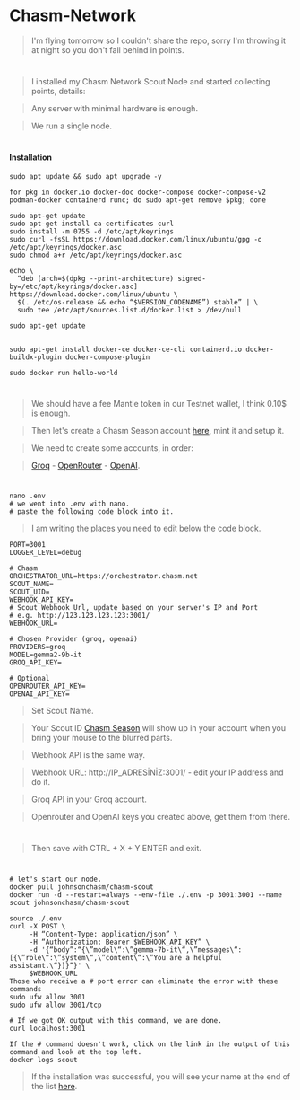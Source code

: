 # Chasm-Network

> I'm flying tomorrow so I couldn't share the repo, sorry I'm throwing it at night so you don't fall behind in points.

#

> I installed my Chasm Network Scout Node and started collecting points, details:

> Any server with minimal hardware is enough.

> We run a single node.

#

#### Installation

```console
sudo apt update && sudo apt upgrade -y

for pkg in docker.io docker-doc docker-compose docker-compose-v2 podman-docker containerd runc; do sudo apt-get remove $pkg; done

sudo apt-get update
sudo apt-get install ca-certificates curl
sudo install -m 0755 -d /etc/apt/keyrings
sudo curl -fsSL https://download.docker.com/linux/ubuntu/gpg -o /etc/apt/keyrings/docker.asc
sudo chmod a+r /etc/apt/keyrings/docker.asc

echo \
  “deb [arch=$(dpkg --print-architecture) signed-by=/etc/apt/keyrings/docker.asc] https://download.docker.com/linux/ubuntu \
  $(. /etc/os-release && echo “$VERSION_CODENAME”) stable” | \
  sudo tee /etc/apt/sources.list.d/docker.list > /dev/null

sudo apt-get update


sudo apt-get install docker-ce docker-ce-cli containerd.io docker-buildx-plugin docker-compose-plugin

sudo docker run hello-world
```

#

> We should have a fee Mantle token in our Testnet wallet, I think 0.10$ is enough.

> Then let's create a Chasm Season account [here](https://scout.chasm.net/private-mint), mint it and setup it.

> We need to create some accounts, in order:

> [Groq](https://console.groq.com/keys) - [OpenRouter](https://openrouter.ai/settings/keys) - [OpenAI](https://platform.openai.com/api-keys).

#

```console
nano .env
# we went into .env with nano.
# paste the following code block into it.
```

> I am writing the places you need to edit below the code block.

```console
PORT=3001
LOGGER_LEVEL=debug

# Chasm
ORCHESTRATOR_URL=https://orchestrator.chasm.net
SCOUT_NAME=
SCOUT_UID=
WEBHOOK_API_KEY=
# Scout Webhook Url, update based on your server's IP and Port
# e.g. http://123.123.123.123:3001/
WEBHOOK_URL=

# Chosen Provider (groq, openai)
PROVIDERS=groq
MODEL=gemma2-9b-it
GROQ_API_KEY=

# Optional
OPENROUTER_API_KEY=
OPENAI_API_KEY=
```
> Set Scout Name.

> Your Scout ID [Chasm Season](https://scout.chasm.net/new-scout) will show up in your account when you bring your mouse to the blurred parts.

> Webhook API is the same way.

> Webhook URL: http://IP_ADRESİNİZ:3001/ - edit your IP address and do it.

> Groq API in your Groq account.

> Openrouter and OpenAI keys you created above, get them from there.

#

> Then save with CTRL + X + Y ENTER and exit.

#

```console
# let's start our node.
docker pull johnsonchasm/chasm-scout
docker run -d --restart=always --env-file ./.env -p 3001:3001 --name scout johnsonchasm/chasm-scout

source ./.env
curl -X POST \
     -H “Content-Type: application/json” \
     -H “Authorization: Bearer $WEBHOOK_API_KEY” \
     -d '{“body”:“{\”model\“:\”gemma-7b-it\“,\”messages\“:[{\”role\“:\”system\“,\”content\“:\”You are a helpful assistant.\“}]}”}' \
     $WEBHOOK_URL
Those who receive a # port error can eliminate the error with these commands
sudo ufw allow 3001
sudo ufw allow 3001/tcp

# If we got OK output with this command, we are done.
curl localhost:3001

If the # command doesn't work, click on the link in the output of this command and look at the top left.
docker logs scout
```

> If the installation was successful, you will see your name at the end of the list [here](https://scout.chasm.net/leaderboard).


